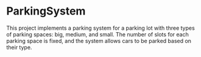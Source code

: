 # ParkingSystem
This project implements a parking system for a parking lot with three types of parking spaces: big, medium, and small. The number of slots for each parking space is fixed, and the system allows cars to be parked based on their type.

